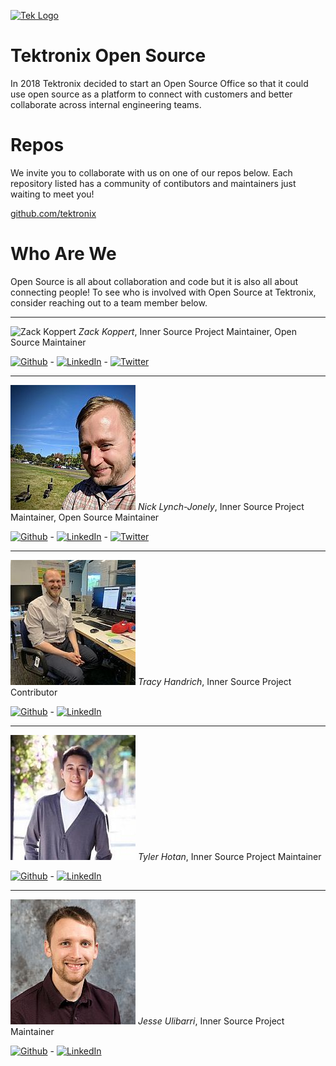 [![Tek Logo](https://tektronix.github.io/media/tek-logoFull.png)](https://www.tek.com)
# Tektronix Open Source

In 2018 Tektronix decided to start an Open Source Office so that it could use open source as a platform to connect with customers and better collaborate across internal engineering teams.

# Repos
We invite you to collaborate with us on one of our repos below. Each repository listed has a community of contibutors and maintainers just waiting to meet you!

[github.com/tektronix](https://github.com/tektronix)

# Who Are We

Open Source is all about collaboration and code but it is also all about connecting people! To see who is involved with Open Source at Tektronix, consider reaching out to a team member below.

----

![Zack Koppert](https://en.gravatar.com/userimage/19250342/8fbd1a13e33a53a414e75458aaba483d.jpg?size=200) 
*Zack Koppert*, Inner Source Project Maintainer, Open Source Maintainer

[![Github](https://img.shields.io/badge/github-zkoppert-&?labelColor=006281&colorB=3E434A&logo=github)](https://github.com/zkoppert/) - [![LinkedIn](https://img.shields.io/badge/LinkedIn-&?labelColor=006281&colorB=3E434A&logo=linkedin)](https://www.linkedin.com/in/zack-koppert/) - [![Twitter](https://img.shields.io/badge/twitter-ZacheryK89-&?labelColor=006281&colorB=3E434A&logo=twitter)](https://twitter.com/ZacheryK89)

----

![Nick Lynch-Jonely](./media/nicklynchjonely.jpg)
*Nick Lynch-Jonely*, Inner Source Project Maintainer, Open Source Maintainer

[![Github](https://img.shields.io/badge/github-nlynchjo-&?labelColor=006281&colorB=3E434A&logo=github)](https://github.com/nlynchjo/) - [![LinkedIn](https://img.shields.io/badge/LinkedIn-&?labelColor=006281&colorB=3E434A&logo=linkedin)](https://www.linkedin.com/in/nick-lynch-jonely-059399b/) - [![Twitter](https://img.shields.io/badge/twitter-nicknotbender-&?labelColor=006281&colorB=3E434A&logo=twitter)](https://twitter.com/nicknotbender)

----

![Tracy Handrich](./media/tracyhandrich.jpg) 
*Tracy Handrich*, Inner Source Project Contributor

[![Github](https://img.shields.io/badge/github-tracyinspace-&?labelColor=006281&colorB=3E434A&logo=github)](https://github.com/tracyinspace/) - [![LinkedIn](https://img.shields.io/badge/LinkedIn-&?labelColor=006281&colorB=3E434A&logo=linkedin)](https://www.linkedin.com/in/tracy-handrich-606240173/) 

----

![Tyler Hotan](./media/tylerhotan.jpg)
*Tyler Hotan*, Inner Source Project Maintainer

[![Github](https://img.shields.io/badge/github-tylerhotan-&?labelColor=006281&colorB=3E434A&logo=github)](https://github.com/tylerhotan/) - [![LinkedIn](https://img.shields.io/badge/LinkedIn-&?labelColor=006281&colorB=3E434A&logo=linkedin)](https://www.linkedin.com/in/tylerhotan/) 

----

![Jesse Ulibarri](./media/jesseulibarri.jpg) 
*Jesse Ulibarri*, Inner Source Project Maintainer

[![Github](https://img.shields.io/badge/github-ulibarje-&?labelColor=006281&colorB=3E434A&logo=github)](https://github.com/ulibarje/) - [![LinkedIn](https://img.shields.io/badge/LinkedIn-&?labelColor=006281&colorB=3E434A&logo=linkedin)](https://www.linkedin.com/in/jesse-ulibarri/) 

